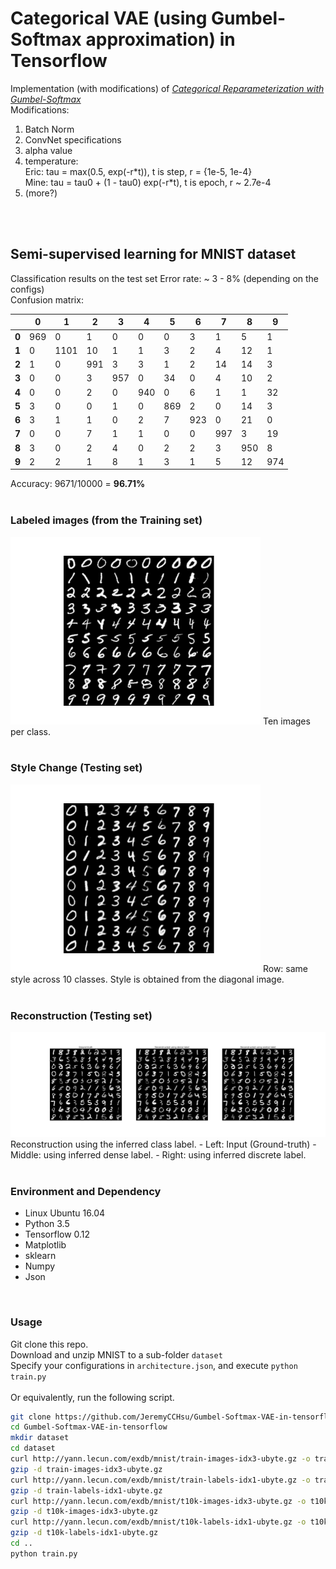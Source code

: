 # Categorical VAE (using Gumbel-Softmax approximation) in Tensorflow

Implementation (with modifications) of [*Categorical Reparameterization 
with Gumbel-Softmax*](https://arxiv.org/abs/1611.01144)  
Modifications:
  1. Batch Norm
  2. ConvNet specifications
  3. alpha value
  4. temperature:  
  	Eric: tau = max(0.5, exp(-r\*t)), t is step, r = {1e-5, 1e-4}  
  	Mine: tau = tau0 + (1 - tau0) exp(-r*t), t is epoch, r ~ 2.7e-4  
  4. (more?)

<br/>
<br/>

## Semi-supervised learning for MNIST dataset
Classification results on the test set
Error rate: ~ 3 - 8% (depending on the configs)  
Confusion matrix:  

|       |   0|   1|   2|  3|   4|   5|   6|   7|   8|   9|
|-------|----|----|----|---|----|----|----|----|----|----|
| **0** | 969|   0|   1|  0|   0|   0|   3|   1|   5|   1|
| **1** |   0|1101|  10|  1|   1|   3|   2|   4|  12|   1|
| **2** |   1|   0| 991|  3|   3|   1|   2|  14|  14|   3|
| **3** |   0|   0|   3|957|   0|  34|   0|   4|  10|   2|
| **4** |   0|   0|   2|  0| 940|   0|   6|   1|   1|  32|
| **5** |   3|   0|   0|  1|   0| 869|   2|   0|  14|   3|
| **6** |   3|   1|   1|  0|   2|   7| 923|   0|  21|   0|
| **7** |   0|   0|   7|  1|   1|   0|   0| 997|   3|  19|
| **8** |   3|   0|   2|  4|   0|   2|   2|   3| 950|   8|
| **9** |   2|   2|   1|  8|   1|   3|   1|   5|  12| 974|
Accuracy: 9671/10000 = **96.71%**
<br/>
<br/>


### Labeled images (from the Training set)
<img src="imgs/x_labeled.png" width=400 />  
Ten images per class.  
<br/>
<br/>

### Style Change (Testing set)
<img src="imgs/Ep-200-conv.png" width=400 />  
Row: same style across 10 classes.  
Style is obtained from the diagonal image.
<br/>
<br/>

### Reconstruction (Testing set)
<img src="imgs/Ep-200-reconst.png" />  
Reconstruction using the inferred class label.  
 - Left: Input (Ground-truth)
 - Middle: using inferred dense label.
 - Right: using inferred discrete label.
<br/>
<br/>

### Environment and Dependency
- Linux Ubuntu 16.04
- Python 3.5
- Tensorflow 0.12
- Matplotlib
- sklearn
- Numpy
- Json

<br/>

### Usage
Git clone this repo.  
Download and unzip MNIST to a sub-folder `dataset`  
Specify your configurations in `architecture.json`, and execute `python train.py`  
<br/>
Or equivalently, run the following script.  
```bash
git clone https://github.com/JeremyCCHsu/Gumbel-Softmax-VAE-in-tensorflow.git
cd Gumbel-Softmax-VAE-in-tensorflow
mkdir dataset
cd dataset
curl http://yann.lecun.com/exdb/mnist/train-images-idx3-ubyte.gz -o train-images-idx3-ubyte.gz
gzip -d train-images-idx3-ubyte.gz
curl http://yann.lecun.com/exdb/mnist/train-labels-idx1-ubyte.gz -o train-labels-idx1-ubyte.gz
gzip -d train-labels-idx1-ubyte.gz
curl http://yann.lecun.com/exdb/mnist/t10k-images-idx3-ubyte.gz -o t10k-images-idx3-ubyte.gz
gzip -d t10k-images-idx3-ubyte.gz
curl http://yann.lecun.com/exdb/mnist/t10k-labels-idx1-ubyte.gz -o t10k-labels-idx1-ubyte.gz
gzip -d t10k-labels-idx1-ubyte.gz
cd ..
python train.py
```
